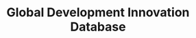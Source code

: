 ---
associated_platform: Results for Development
country: United Kingdom
last_edit: '2022-07-18T03:31:00.000Z'
location: https://docs.google.com/spreadsheets/d/1Krpro1m4EXR5TYTPMIfPulKSfIXnoQSd/edit#gid=1905293982
notes: some notes
point_of_contact: Agnes
shortname: r4d_global_dev_innovs
title: Global Development Innovation Database
uuid: recqJwzGDGmfb1PM7
---
